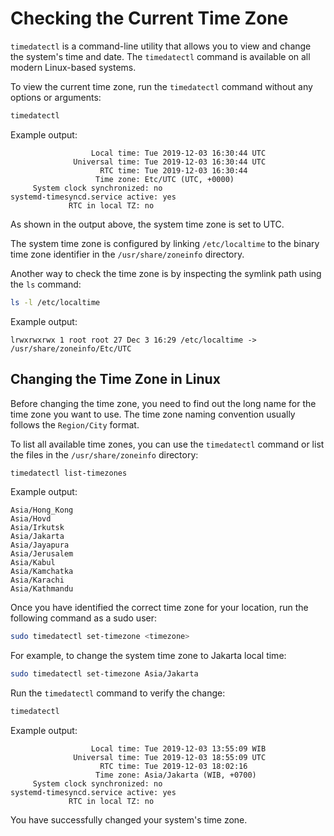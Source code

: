 # Checking the Current Time Zone

`timedatectl` is a command-line utility that allows you to view and change the
system's time and date. The `timedatectl` command is available on all modern
Linux-based systems.

To view the current time zone, run the `timedatectl` command without any options
or arguments:

```bash
timedatectl
```

Example output:

```
                  Local time: Tue 2019-12-03 16:30:44 UTC
              Universal time: Tue 2019-12-03 16:30:44 UTC
                    RTC time: Tue 2019-12-03 16:30:44
                   Time zone: Etc/UTC (UTC, +0000)
     System clock synchronized: no
systemd-timesyncd.service active: yes
             RTC in local TZ: no
```

As shown in the output above, the system time zone is set to UTC.

The system time zone is configured by linking `/etc/localtime` to the binary
time zone identifier in the `/usr/share/zoneinfo` directory.

Another way to check the time zone is by inspecting the symlink path using the
`ls` command:

```bash
ls -l /etc/localtime
```

Example output:

```
lrwxrwxrwx 1 root root 27 Dec 3 16:29 /etc/localtime -> /usr/share/zoneinfo/Etc/UTC
```

## Changing the Time Zone in Linux

Before changing the time zone, you need to find out the long name for the time
zone you want to use. The time zone naming convention usually follows the
`Region/City` format.

To list all available time zones, you can use the `timedatectl` command or list
the files in the `/usr/share/zoneinfo` directory:

```bash
timedatectl list-timezones
```

Example output:

```
Asia/Hong_Kong
Asia/Hovd
Asia/Irkutsk
Asia/Jakarta
Asia/Jayapura
Asia/Jerusalem
Asia/Kabul
Asia/Kamchatka
Asia/Karachi
Asia/Kathmandu
```

Once you have identified the correct time zone for your location, run the
following command as a sudo user:

```bash
sudo timedatectl set-timezone <timezone>
```

For example, to change the system time zone to Jakarta local time:

```bash
sudo timedatectl set-timezone Asia/Jakarta
```

Run the `timedatectl` command to verify the change:

```bash
timedatectl
```

Example output:

```
                  Local time: Tue 2019-12-03 13:55:09 WIB
              Universal time: Tue 2019-12-03 18:55:09 UTC
                    RTC time: Tue 2019-12-03 18:02:16
                   Time zone: Asia/Jakarta (WIB, +0700)
     System clock synchronized: no
systemd-timesyncd.service active: yes
             RTC in local TZ: no
```

You have successfully changed your system's time zone.
